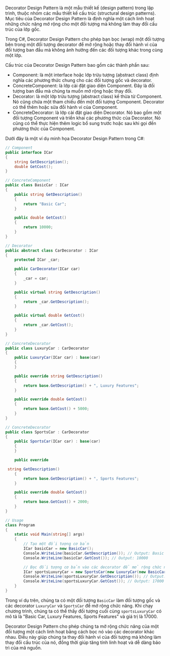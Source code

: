 Decorator Design Pattern là một mẫu thiết kế (design pattern) trong lập trình, thuộc nhóm các mẫu thiết kế cấu trúc (structural design patterns). Mục tiêu của Decorator Design Pattern là định nghĩa một cách linh hoạt những chức năng mở rộng cho một đối tượng mà không làm thay đổi cấu trúc của lớp gốc.

Trong C#, Decorator Design Pattern cho phép bạn bọc (wrap) một đối tượng bên trong một đối tượng decorator để mở rộng hoặc thay đổi hành vi của đối tượng ban đầu mà không ảnh hưởng đến các đối tượng khác trong cùng một lớp.

Cấu trúc của Decorator Design Pattern bao gồm các thành phần sau:
- Component: là một interface hoặc lớp trừu tượng (abstract class) định nghĩa các phương thức chung cho các đối tượng gốc và decorator.
- ConcreteComponent: là lớp cài đặt giao diện Component. Đây là đối tượng ban đầu mà chúng ta muốn mở rộng hoặc thay đổi.
- Decorator: là một lớp trừu tượng (abstract class) kế thừa từ Component. Nó cũng chứa một tham chiếu đến một đối tượng Component. Decorator có thể thêm hoặc sửa đổi hành vi của Component.
- ConcreteDecorator: là lớp cài đặt giao diện Decorator. Nó bao gồm một đối tượng Component và triển khai các phương thức của Decorator. Nó cũng có thể thực hiện thêm logic bổ sung trước hoặc sau khi gọi đến phương thức của Component.

Dưới đây là một ví dụ minh họa Decorator Design Pattern trong C#:

```csharp
// Component
public interface ICar
{
    string GetDescription();
    double GetCost();
}

// ConcreteComponent
public class BasicCar : ICar
{
    public string GetDescription()
    {
        return "Basic Car";
    }

    public double GetCost()
    {
        return 10000;
    }
}

// Decorator
public abstract class CarDecorator : ICar
{
    protected ICar _car;

    public CarDecorator(ICar car)
    {
        _car = car;
    }

    public virtual string GetDescription()
    {
        return _car.GetDescription();
    }

    public virtual double GetCost()
    {
        return _car.GetCost();
    }
}

// ConcreteDecorator
public class LuxuryCar : CarDecorator
{
    public LuxuryCar(ICar car) : base(car)
    {
    }

    public override string GetDescription()
    {
        return base.GetDescription() + ", Luxury Features";
    }

    public override double GetCost()
    {
        return base.GetCost() + 5000;
    }
}

// ConcreteDecorator
public class SportsCar : CarDecorator
{
    public SportsCar(ICar car) : base(car)
    {
    }

    public override

 string GetDescription()
    {
        return base.GetDescription() + ", Sports Features";
    }

    public override double GetCost()
    {
        return base.GetCost() + 2000;
    }
}

// Usage
class Program
{
    static void Main(string[] args)
    {
        // Tạo một đối tượng cơ bản
        ICar basicCar = new BasicCar();
        Console.WriteLine(basicCar.GetDescription()); // Output: Basic Car
        Console.WriteLine(basicCar.GetCost()); // Output: 10000

        // Bọc đối tượng cơ bản vào các decorator để mở rộng chức năng
        ICar sportsLuxuryCar = new SportsCar(new LuxuryCar(new BasicCar()));
        Console.WriteLine(sportsLuxuryCar.GetDescription()); // Output: Basic Car, Luxury Features, Sports Features
        Console.WriteLine(sportsLuxuryCar.GetCost()); // Output: 17000
    }
}
```

Trong ví dụ trên, chúng ta có một đối tượng `BasicCar` làm đối tượng gốc và các decorator `LuxuryCar` và `SportsCar` để mở rộng chức năng. Khi chạy chương trình, chúng ta có thể thấy đối tượng cuối cùng `sportsLuxuryCar` có mô tả là "Basic Car, Luxury Features, Sports Features" và giá trị là 17000.

Decorator Design Pattern cho phép chúng ta mở rộng chức năng của một đối tượng một cách linh hoạt bằng cách bọc nó vào các decorator khác nhau. Điều này giúp chúng ta thay đổi hành vi của đối tượng mà không làm thay đổi cấu trúc của nó, đồng thời giúp tăng tính linh hoạt và dễ dàng bảo trì của mã nguồn.
